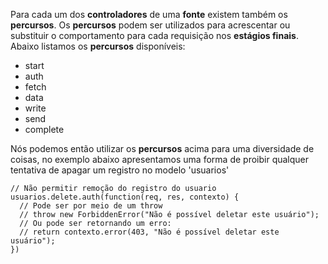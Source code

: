 
Para cada um dos **controladores** de uma **fonte** existem também os **percursos**. Os **percursos** podem ser utilizados para acrescentar ou substituir o comportamento para cada requisição nos **estágios finais**. Abaixo listamos os **percursos** disponíveis:

 - start
 - auth
 - fetch
 - data
 - write
 - send
 - complete
 
Nós podemos então utilizar os **percursos** acima para uma diversidade de coisas, no exemplo abaixo apresentamos uma forma de 
proibir qualquer tentativa de apagar um registro no modelo 'usuarios'

    // Não permitir remoção do registro do usuario
    usuarios.delete.auth(function(req, res, contexto) {
      // Pode ser por meio de um throw
      // throw new ForbiddenError("Não é possível deletar este usuário");
      // Ou pode ser retornando um erro:
      // return contexto.error(403, "Não é possível deletar este usuário");
    })
